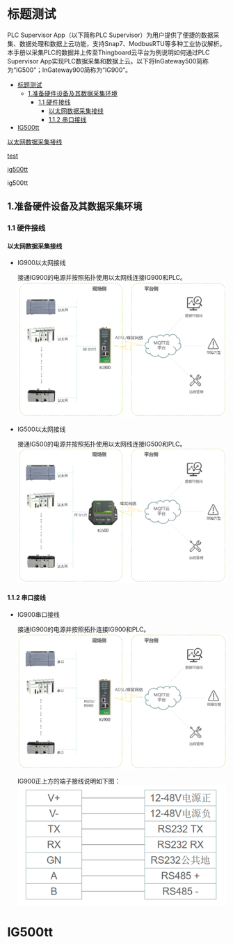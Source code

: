 # 标题测试
PLC Supervisor App（以下简称PLC Supervisor）为用户提供了便捷的数据采集、数据处理和数据上云功能，支持Snap7、ModbusRTU等多种工业协议解析。
本手册以采集PLC的数据并上传至Thingboard云平台为例说明如何通过PLC Supervisor App实现PLC数据采集和数据上云。以下将InGateway500简称为“IG500”；InGateway900简称为“IG900”。

<!-- @import "[TOC]" {cmd="toc" depthFrom=1 depthTo=6 orderedList=false} -->

<!-- code_chunk_output -->

- [标题测试](#标题测试)
  - [1.准备硬件设备及其数据采集环境](#1准备硬件设备及其数据采集环境)
    - [1.1 硬件接线](#11-硬件接线)
      - [以太网数据采集接线](#以太网数据采集接线)
      - [1.1.2 串口接线](#112-串口接线)
- [IG500tt](#ig500tt)

<!-- /code_chunk_output -->

[以太网数据采集接线](#以太网数据采集接线)

[test](#ig500tt)

<a href="#ig500tt">ig500tt</a>

<span id="ig500tt">ig500tt</span>
## 1.准备硬件设备及其数据采集环境
### 1.1 硬件接线
#### 以太网数据采集接线
- IG900以太网接线  
  
  接通IG900的电源并按照拓扑使用以太网线连接IG900和PLC。  <br/>
![](images/2020-02-21-14-52-40.png)  

- IG500以太网接线  
  
  接通IG500的电源并按照拓扑使用以太网线连接IG500和PLC。  <br/>
![](images/2020-02-21-14-53-05.png)
#### 1.1.2 串口接线
- IG900串口接线  

  接通IG900的电源并按照拓扑连接IG900和PLC。  <br/>
![](images/2020-02-21-16-56-55.png)  

  IG900正上方的端子接线说明如下图：  
![](images/2020-01-09-18-47-30.png)  

# IG500tt  

